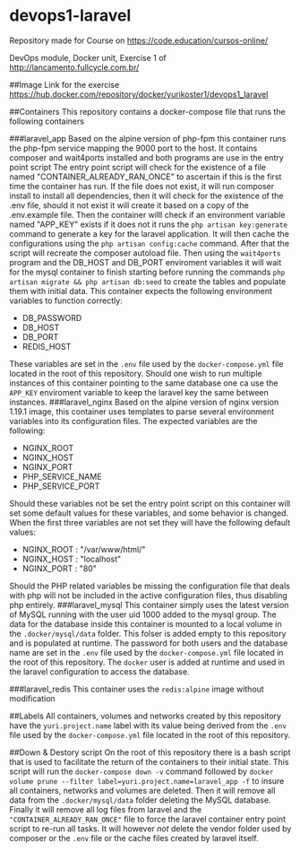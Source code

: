 # devops1-laravel
Repository made for Course on https://code.education/cursos-online/

DevOps module, Docker unit, Exercise 1 of http://lancamento.fullcycle.com.br/

##Image Link for the exercise
https://hub.docker.com/repository/docker/yurikoster1/devops1_laravel

##Containers
This repository contains a docker-compose file that runs the following containers

###laravel_app
Based on the alpine version of php-fpm this container runs the php-fpm service mapping the 9000 port to the host.
It contains composer and wait4ports installed and both programs are use in the entry point script
The entry point script will check for the existence of a file named "CONTAINER_ALREADY_RAN_ONCE" to ascertain if this is the first time the container has run.
If the file does not exist, it will run composer install to install all dependencies, then it will check for the existence of the .env file, should it not exist it will create it based on a copy of the .env.example file.
Then the container willl check if an environment variable named "APP_KEY" exists if it does not it runs the `php artisan key:generate` command to generate a key for the laravel application.
It will then cache the configurations using the `php artisan config:cache` command.
After that the script will recreate the composer autoload file.
Then using the `wait4ports` program and the DB_HOST and DB_PORT enviroment variables it will wait for the mysql container to finish starting before running the commands `php artisan migrate && php artisan db:seed` to create the tables and populate them with initial data.
This container expects the following environment variables to function correctly:
* DB_PASSWORD
* DB_HOST
* DB_PORT
* REDIS_HOST

These variables are set in the `.env` file used by the `docker-compose.yml` file located in the root of this repository.
Should one wish to run multiple instances of this container pointing to the same database one ca use the `APP_KEY` enviroment variable to keep the laravel key the same between instances. 
###laravel_nginx
Based on the alpine version of nginx version 1.19.1 image, this container uses templates to parse several environment variables into its configuration files.
The expected variables are the following:
* NGINX_ROOT
* NGINX_HOST
* NGINX_PORT
* PHP_SERVICE_NAME
* PHP_SERVICE_PORT

Should these variables not be set the entry point script on this container will set some default values for these variables, and some behavior is changed.
When the  first three variables are not set they will have the following default values:
* NGINX_ROOT : "/var/www/html/"
* NGINX_HOST : "localhost"
* NGINX_PORT : "80"

Should the PHP related variables be missing the configuration file that deals with php will not be included in the active configuration files, thus disabling php entirely.
###laravel_mysql
This container simply uses the latest version of MySQL running with the user uid 1000 added to the mysql group.
The data for the database inside this container is mounted to a local volume in the `.docker/mysql/data` folder. This folser is added empty to this repository and is populated at runtime.
The password for both users and the database name are set in the `.env` file used by the `docker-compose.yml` file located in the root of this repository.
The `docker` user is added at runtime and used in the laravel configuration to access the database.

###laravel_redis
This container uses the `redis:alpine` image without modification

##Labels
All containers, volumes and networks created by this repository have the `yuri.project.name` label with its value being derived from the `.env` file used by the `docker-compose.yml` file located in the root of this repository.

##Down & Destory script
On the root of this repository there is a bash script that is used to facilitate the return of the containers to their initial state.
This script will run the `docker-compose down -v` command followed by `docker volume prune --filter label=yuri.project.name=laravel_app -f` to insure all containers, networks and volumes are deleted.
Then it will remove all data from the `.docker/mysql/data` folder deleting the MySQL database.
Finally it will remove all log files from laravel and the  ` "CONTAINER_ALREADY_RAN_ONCE"` file to force the laravel container entry point script to re-run all tasks.
It will however *not* delete the vendor folder used by composer or the `.env` file or the cache files created by laravel itself.
